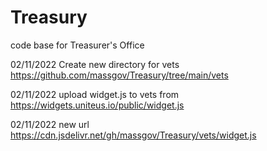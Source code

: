 # Treasury
code base for Treasurer's Office

02/11/2022
Create new directory for vets
https://github.com/massgov/Treasury/tree/main/vets

02/11/2022 upload widget.js to vets from 
https://widgets.uniteus.io/public/widget.js

02/11/2022 new url
https://cdn.jsdelivr.net/gh/massgov/Treasury/vets/widget.js

